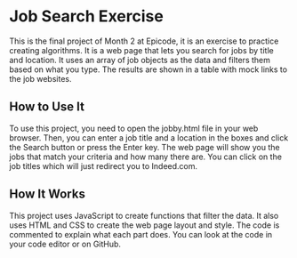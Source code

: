 
# Job Search Exercise

This is the final project of Month 2 at Epicode, it is an exercise to practice creating algorithms. It is a web page that lets you search for jobs by title and location. It uses an array of job objects as the data and filters them based on what you type. The results are shown in a table with mock links to the job websites.

## How to Use It

To use this project, you need to open the jobby.html file in your web browser. Then, you can enter a job title and a location in the boxes and click the Search button or press the Enter key. The web page will show you the jobs that match your criteria and how many there are. You can click on the job titles which will just redirect you to Indeed.com.

## How It Works

This project uses JavaScript to create functions that filter the data. It also uses HTML and CSS to create the web page layout and style. The code is commented to explain what each part does. You can look at the code in your code editor or on GitHub.